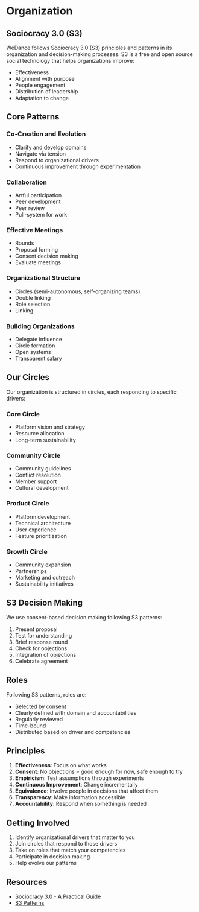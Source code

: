 # Organization

## Sociocracy 3.0 (S3)

WeDance follows Sociocracy 3.0 (S3) principles and patterns in its organization and decision-making processes. S3 is a free and open source social technology that helps organizations improve:

- Effectiveness
- Alignment with purpose
- People engagement
- Distribution of leadership
- Adaptation to change

## Core Patterns

### Co-Creation and Evolution

- Clarify and develop domains
- Navigate via tension
- Respond to organizational drivers
- Continuous improvement through experimentation

### Collaboration

- Artful participation
- Peer development
- Peer review
- Pull-system for work

### Effective Meetings

- Rounds
- Proposal forming
- Consent decision making
- Evaluate meetings

### Organizational Structure

- Circles (semi-autonomous, self-organizing teams)
- Double linking
- Role selection
- Linking

### Building Organizations

- Delegate influence
- Circle formation
- Open systems
- Transparent salary

## Our Circles

Our organization is structured in circles, each responding to specific drivers:

### Core Circle

- Platform vision and strategy
- Resource allocation
- Long-term sustainability

### Community Circle

- Community guidelines
- Conflict resolution
- Member support
- Cultural development

### Product Circle

- Platform development
- Technical architecture
- User experience
- Feature prioritization

### Growth Circle

- Community expansion
- Partnerships
- Marketing and outreach
- Sustainability initiatives

## S3 Decision Making

We use consent-based decision making following S3 patterns:

1. Present proposal
2. Test for understanding
3. Brief response round
4. Check for objections
5. Integration of objections
6. Celebrate agreement

## Roles

Following S3 patterns, roles are:

- Selected by consent
- Clearly defined with domain and accountabilities
- Regularly reviewed
- Time-bound
- Distributed based on driver and competencies

## Principles

1. **Effectiveness**: Focus on what works
2. **Consent**: No objections = good enough for now, safe enough to try
3. **Empiricism**: Test assumptions through experiments
4. **Continuous Improvement**: Change incrementally
5. **Equivalence**: Involve people in decisions that affect them
6. **Transparency**: Make information accessible
7. **Accountability**: Respond when something is needed

## Getting Involved

1. Identify organizational drivers that matter to you
2. Join circles that respond to those drivers
3. Take on roles that match your competencies
4. Participate in decision making
5. Help evolve our patterns

## Resources

- [Sociocracy 3.0 - A Practical Guide](https://patterns.sociocracy30.org)
- [S3 Patterns](https://patterns.sociocracy30.org/pattern-index.html)
